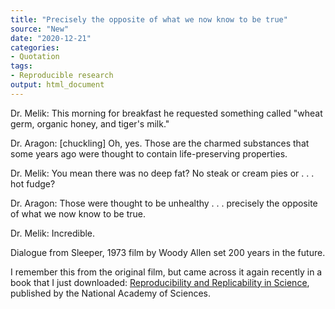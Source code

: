 ```yaml
---
title: "Precisely the opposite of what we now know to be true"
source: "New"
date: "2020-12-21"
categories:
- Quotation
tags:
- Reproducible research
output: html_document
---
```


Dr. Melik: This morning for breakfast he requested something called "wheat germ, organic honey, and tiger's milk."

Dr. Aragon: [chuckling] Oh, yes. Those are the charmed substances that some years ago were thought to contain life-preserving properties.

Dr. Melik: You mean there was no deep fat? No steak or cream pies or . . . hot fudge?

Dr. Aragon: Those were thought to be unhealthy . . . precisely the opposite of what we now know to be true.

Dr. Melik: Incredible. 

Dialogue from Sleeper, 1973 film by Woody Allen set 200 years in the future.

<!--more-->

I remember this from the original film, but came across it again recently in a book that I just downloaded: [Reproducibility and Replicability in Science](https://doi.org/10.17226/25303), published by the National Academy of Sciences.
